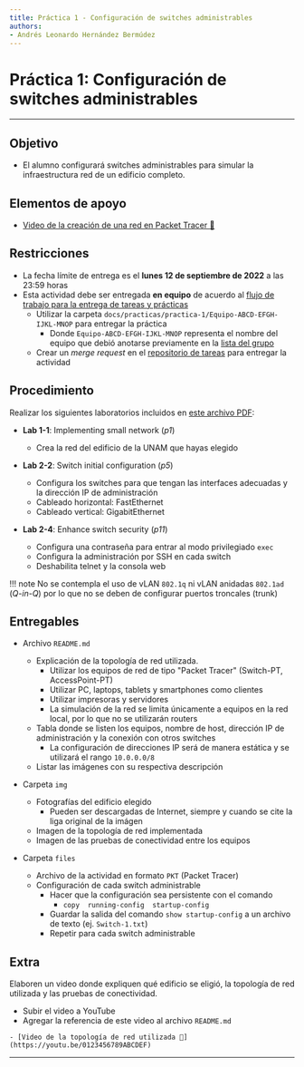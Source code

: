 ```yaml
---
title: Práctica 1 - Configuración de switches administrables
authors:
- Andrés Leonardo Hernández Bermúdez
---
```


# Práctica 1: Configuración de switches administrables

--------------------------------------------------------------------------------

## Objetivo

- El alumno configurará switches administrables para simular la infraestructura red de un edificio completo.

## Elementos de apoyo

- [Video de la creación de una red en Packet Tracer 📼][video-packet-tracer]

## Restricciones

- La fecha límite de entrega es el **lunes 12 de septiembre de 2022** a las 23:59 horas
- Esta actividad debe ser entregada **en equipo** de acuerdo al [flujo de trabajo para la entrega de tareas y prácticas][flujo-de-trabajo]
    - Utilizar la carpeta `docs/practicas/practica-1/Equipo-ABCD-EFGH-IJKL-MNOP` para entregar la práctica
        - Donde `Equipo-ABCD-EFGH-IJKL-MNOP` representa el nombre del equipo que debió anotarse previamente en la [lista del grupo][lista-redes]
    - Crear un _merge request_ en el [repositorio de tareas][repo-tareas] para entregar la actividad

## Procedimiento

Realizar los siguientes laboratorios incluidos en [este archivo PDF][practicas-cisco]:

- **Lab 1-1**: Implementing small network (_p1_)
    - Crea la red del edificio de la UNAM que hayas elegido

- **Lab 2-2**: Switch initial configuration (_p5_)
    - Configura los switches para que tengan las interfaces adecuadas y la dirección IP de administración
    - Cableado horizontal: FastEthernet
    - Cableado vertical: GigabitEthernet

- **Lab 2-4**: Enhance switch security (_p11_)
    - Configura una contraseña para entrar al modo privilegiado `exec`
    - Configura la administración por SSH en cada switch
    - Deshabilita telnet y la consola web

!!! note
    No se contempla el uso de vLAN `802.1q` ni vLAN anidadas `802.1ad` (_Q-in-Q_) por lo que no se deben de configurar puertos troncales (trunk)

## Entregables

- Archivo `README.md`
    - Explicación de la topología de red utilizada.
        - Utilizar los equipos de red de tipo "Packet Tracer" (Switch-PT, AccessPoint-PT)
        - Utilizar PC, laptops, tablets y smartphones como clientes
        - Utilizar impresoras y servidores
        - La simulación de la red se limita únicamente a equipos en la red local, por lo que no se utilizarán routers
    - Tabla donde se listen los equipos, nombre de host, dirección IP de administración y la conexión con otros switches
        - La configuración de direcciones IP será de manera estática y se utilizará el rango `10.0.0.0/8`
    - Listar las imágenes con su respectiva descripción

- Carpeta `img`
    - Fotografías del edificio elegido
        - Pueden ser descargadas de Internet, siempre y cuando se cite la liga original de la imágen
    - Imagen de la topología de red implementada
    - Imagen de las pruebas de conectividad entre los equipos

- Carpeta `files`
    - Archivo de la actividad en formato `PKT` (Packet Tracer)
    - Configuración de cada switch administrable
        - Hacer que la configuración sea persistente con el comando
            - `copy  running-config  startup-config`
        - Guardar la salida del comando `show startup-config` a un archivo de texto (ej. `Switch-1.txt`)
        - Repetir para cada switch administrable

## Extra

Elaboren un video donde expliquen qué edificio se eligió, la topología de red utilizada y las pruebas de conectividad.

- Subir el video a YouTube
- Agregar la referencia de este video al archivo `README.md`

```text
- [Video de la topología de red utilizada 📼](https://youtu.be/0123456789ABCDEF)
```

--------------------------------------------------------------------------------

[flujo-de-trabajo]: https://redes-ciencias-unam.gitlab.io/2023-1/tareas-redes/workflow/
[repo-tareas]: https://gitlab.com/Redes-Ciencias-UNAM/2023-1/tareas-redes/-/merge_requests

[lista-redes]: https://tinyurl.com/Lista-Redes-2023-1

[packet-tracer-install]: ./install
[video-packet-tracer]: https://www.youtube.com/watch?v=zixHIQvI79k
[video-redes-cisco]: https://www.youtube.com/watch?v=5Bl8CJ8f53A

[practicas-cisco]: https://tinyurl.com/Redes-FC-UNAM-Practicas-Cisco
[instaladores-packet-tracer]: https://tinyurl.com/Redes-FC-UNAM-Cisco-PT
